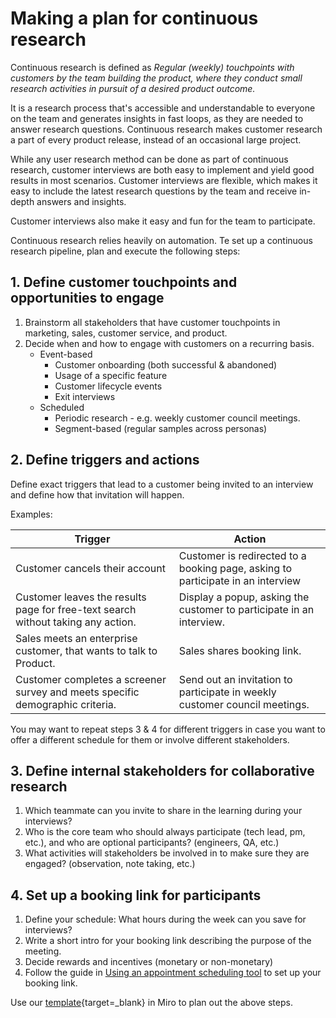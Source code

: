 # Making a plan for continuous research

Continuous research is defined as *Regular (weekly) touchpoints with customers by the team building the product, where they conduct small research activities in pursuit of a desired product outcome.*

It is a research process that's accessible and understandable to everyone on the team and generates insights in fast loops, as they are needed to answer research questions. Continuous research makes customer research a part of every product release, instead of an occasional large project.

While any user research method can be done as part of continuous research, customer interviews are both easy to implement and yield good results in most scenarios.
Customer interviews are flexible, which makes it easy to include the latest research questions by the team and receive in-depth answers and insights.

Customer interviews also make it easy and fun for the team to participate.

Continuous research relies heavily on automation. Te set up a continuous research pipeline, plan and execute the following steps:


## 1. Define customer touchpoints and opportunities to engage

1. Brainstorm all stakeholders that have customer touchpoints in marketing, sales, customer service, and product.
2. Decide when and how to engage with customers on a recurring basis.
    - Event-based
        - Customer onboarding (both successful & abandoned)
        - Usage of a specific feature
        - Customer lifecycle events
        - Exit interviews
    - Scheduled
        - Periodic research - e.g. weekly customer council meetings.
        - Segment-based (regular samples across personas)
        
## 2. Define triggers and actions

Define exact triggers that lead to a customer being invited to an interview and define how that invitation will happen.

Examples:

| **Trigger**                                                                      | **Action**                                                                       |
|----------------------------------------------------------------------------------|----------------------------------------------------------------------------------|
| Customer cancels their account                                                   | Customer is redirected to a booking page, asking to participate in an interview |
| Customer leaves the results page for free-text search without taking any action. | Display a popup, asking the customer to participate in an interview.             |
| Sales meets an enterprise customer, that wants to talk to Product.               | Sales shares booking link.                                                       |
| Customer completes a screener survey and meets specific demographic criteria.    | Send out an invitation to participate in weekly customer council meetings.          |

You may want to repeat steps 3 & 4 for different triggers in case you want to offer a different schedule for them or involve different stakeholders.

## 3. Define internal stakeholders for collaborative research

1. Which teammate can you invite to share in the learning during your interviews?
2. Who is the core team who should always participate (tech lead, pm, etc.), and who are optional participants? (engineers, QA, etc.)
3. What activities will stakeholders be involved in to make sure they are engaged? (observation, note taking, etc.)

## 4. Set up a booking link for participants

1. Define your schedule: What hours during the week can you save for interviews?
2. Write a short intro for your booking link describing the purpose of the meeting.
3. Decide rewards and incentives (monetary or non-monetary)
4. Follow the guide in [Using an appointment scheduling tool](../continuous_appointment_scheduling) to set up your booking link.

Use our [template](https://miro.com/app/board/uXjVOcvVHRM=/?moveToWidget=3458764514680355484&cot=14){target=_blank} in Miro to plan out the above steps.
